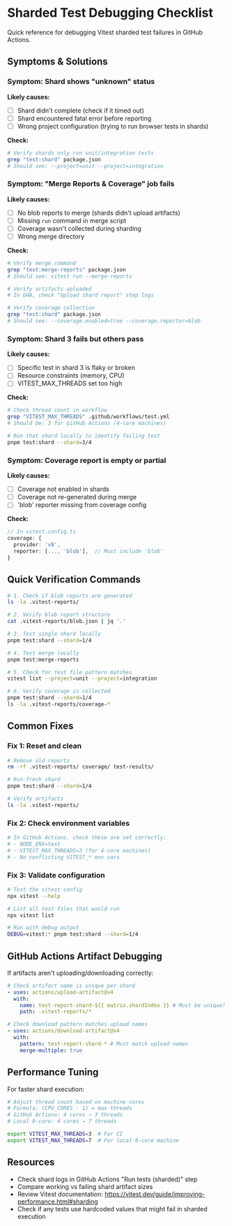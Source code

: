 # Sharded Test Debugging Checklist

Quick reference for debugging Vitest sharded test failures in GitHub Actions.

## Symptoms & Solutions

### Symptom: Shard shows "unknown" status

**Likely causes:**

- [ ] Shard didn't complete (check if it timed out)
- [ ] Shard encountered fatal error before reporting
- [ ] Wrong project configuration (trying to run browser tests in shards)

**Check:**

```bash
# Verify shards only run unit/integration tests
grep "test:shard" package.json
# Should see: --project=unit --project=integration
```

### Symptom: "Merge Reports & Coverage" job fails

**Likely causes:**

- [ ] No blob reports to merge (shards didn't upload artifacts)
- [ ] Missing `run` command in merge script
- [ ] Coverage wasn't collected during sharding
- [ ] Wrong merge directory

**Check:**

```bash
# Verify merge command
grep "test:merge-reports" package.json
# Should see: vitest run --merge-reports

# Verify artifacts uploaded
# In GHA, check "Upload shard report" step logs

# Verify coverage collection
grep "test:shard" package.json
# Should see: --coverage.enabled=true --coverage.reporter=blob
```

### Symptom: Shard 3 fails but others pass

**Likely causes:**

- [ ] Specific test in shard 3 is flaky or broken
- [ ] Resource constraints (memory, CPU)
- [ ] VITEST_MAX_THREADS set too high

**Check:**

```bash
# Check thread count in workflow
grep "VITEST_MAX_THREADS" .github/workflows/test.yml
# Should be: 3 for GitHub Actions (4-core machines)

# Run that shard locally to identify failing test
pnpm test:shard --shard=3/4
```

### Symptom: Coverage report is empty or partial

**Likely causes:**

- [ ] Coverage not enabled in shards
- [ ] Coverage not re-generated during merge
- [ ] 'blob' reporter missing from coverage config

**Check:**

```typescript
// In vitest.config.ts
coverage: {
  provider: 'v8',
  reporter: [..., 'blob'],  // Must include 'blob'
}
```

## Quick Verification Commands

```bash
# 1. Check if blob reports are generated
ls -la .vitest-reports/

# 2. Verify blob report structure
cat .vitest-reports/blob.json | jq '.'

# 3. Test single shard locally
pnpm test:shard --shard=1/4

# 4. Test merge locally
pnpm test:merge-reports

# 5. Check for test file pattern matches
vitest list --project=unit --project=integration

# 6. Verify coverage is collected
pnpm test:shard --shard=1/4
ls -la .vitest-reports/coverage-*
```

## Common Fixes

### Fix 1: Reset and clean

```bash
# Remove old reports
rm -rf .vitest-reports/ coverage/ test-results/

# Run fresh shard
pnpm test:shard --shard=1/4

# Verify artifacts
ls -la .vitest-reports/
```

### Fix 2: Check environment variables

```bash
# In GitHub Actions, check these are set correctly:
# - NODE_ENV=test
# - VITEST_MAX_THREADS=3 (for 4-core machines)
# - No conflicting VITEST_* env vars
```

### Fix 3: Validate configuration

```bash
# Test the vitest config
npx vitest --help

# List all test files that would run
npx vitest list

# Run with debug output
DEBUG=vitest:* pnpm test:shard --shard=1/4
```

## GitHub Actions Artifact Debugging

If artifacts aren't uploading/downloading correctly:

```yaml
# Check artifact name is unique per shard
- uses: actions/upload-artifact@v4
  with:
    name: test-report-shard-${{ matrix.shardIndex }} # Must be unique!
    path: .vitest-reports/*

# Check download pattern matches upload names
- uses: actions/download-artifact@v4
  with:
    pattern: test-report-shard-* # Must match upload names
    merge-multiple: true
```

## Performance Tuning

For faster shard execution:

```bash
# Adjust thread count based on machine cores
# Formula: (CPU_CORES - 1) = max threads
# GitHub Actions: 4 cores → 3 threads
# Local 8-core: 4 cores → 7 threads

export VITEST_MAX_THREADS=3  # For CI
export VITEST_MAX_THREADS=7  # For local 8-core machine
```

## Resources

- Check shard logs in GitHub Actions "Run tests (sharded)" step
- Compare working vs failing shard artifact sizes
- Review Vitest documentation: https://vitest.dev/guide/improving-performance.html#sharding
- Check if any tests use hardcoded values that might fail in sharded execution
